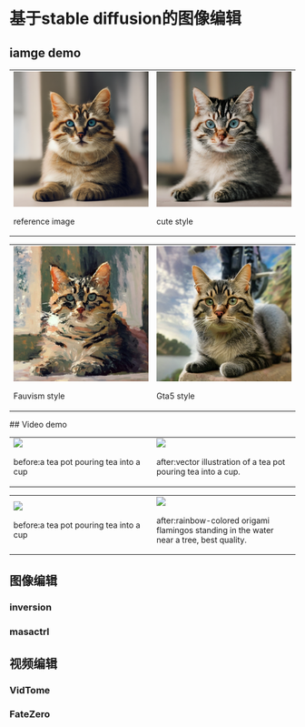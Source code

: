 # 基于stable diffusion的图像编辑

## iamge demo

<table style="width: 100%;">
        <tr>
            <td style="width: 50%;">
                <img src="demo/cat/Cat_0.png">
                <p>reference image</p>
            </td>
            <td style="width: 50%;">
                <img src="demo/cat/Cat_Cute_0.png">
                <p> cute style </p>
            </td>
        </tr>
</table>

<table style="width: 100%;">
        <tr>
            <td style="width: 50%;">
                <img src="demo/cat/Cat_Fauvism_0.png">
                <p> Fauvism style </p>
            </td>
            <td style="width: 50%;">
                <img src="demo/cat/Cat_Gta5_1.png">
                <p> Gta5 style </p>
            </td>
        </tr>
</table>
## Video demo
<table style="width: 100%;">
        <tr>
            <td style="width: 50%;">
                <img src="demo/tea-pour/tea-pour.gif">
                <p>before:a tea pot pouring tea into a cup</p>
            </td>
            <td style="width: 50%;">
                <img src="demo/tea-pour/output.gif">
                <p>after:vector illustration of a tea pot pouring tea into a cup.</p>
            </td>
        </tr>
    </table>

<table style="width: 100%;">
        <tr>
            <td style="width: 50%;">
                <img src="demo/flamingo/flamingo.gif" >
                <p>before:a tea pot pouring tea into a cup</p>
            </td>
            <td style="width: 50%;">
                <img src="demo/flamingo/output.gif">
                <p>after:rainbow-colored origami flamingos standing in the water near a tree,
      best quality.</p>
            </td>
        </tr>
    </table>


## 图像编辑

### inversion

### masactrl

## 视频编辑

### VidTome

### FateZero

